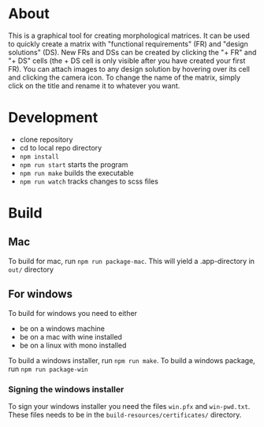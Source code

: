 # About
This is a graphical tool for creating morphological matrices. It can be used to quickly create a matrix with "functional requirements" (FR) and "design solutions" (DS). New FRs and DSs can be created by clicking the "+ FR" and "+ DS" cells (the + DS cell is only visible after you have created your first FR).  You can attach images to any design solution by hovering over its cell and clicking the camera icon. To change the name of the matrix, simply click on the title and rename it to whatever you want.

# Development
- clone repository
- cd to local repo directory
- `npm install`
- `npm run start` starts the program
- `npm run make` builds the executable
- `npm run watch` tracks changes to scss files

# Build

## Mac
To build for mac, run `npm run package-mac`. This will yield a .app-directory in `out/` directory

## For windows
To build for windows you need to either
- be on a windows machine
- be on a mac with wine installed
- be on a linux with mono installed

To build a windows installer, run `npm run make`.
To build a windows package, run `npm run package-win`

### Signing the windows installer
To sign your windows installer you need the files `win.pfx` and `win-pwd.txt`. These files needs to be in the `build-resources/certificates/` directory.